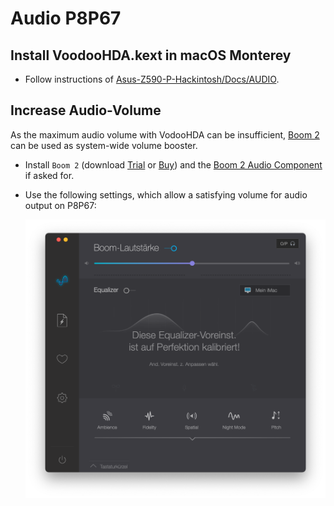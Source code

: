 # Audio P8P67

## Install VoodooHDA.kext in macOS Monterey

- Follow instructions of [Asus-Z590-P-Hackintosh/Docs/AUDIO](https://github.com/rafaelmaeuer/Asus-Z590-P-Hackintosh/tree/master/Docs/AUDIO.md).

## Increase Audio-Volume

As the maximum audio volume with VodooHDA can be insufficient, [Boom 2](https://www.globaldelight.com/boom/boom2.php) can be used as system-wide volume booster.

- Install `Boom 2` (download [Trial](https://www.globaldelight.com/storefs/thankyou_free_boom2.php) or [Buy](https://www.globaldelight.com/store/?product=boom2)) and the [Boom 2 Audio Component](https://www.globaldelight.com/boom/mas-content/device-installer.php) if asked for.
- Use the following settings, which allow a satisfying volume for audio output on P8P67:

  ![Boom2-Audio-Booster](../Images/Boom2-Audio-Booster.png)